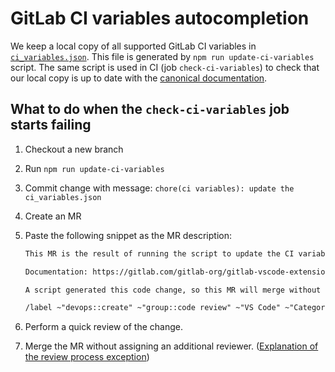 # GitLab CI variables autocompletion

We keep a local copy of all supported GitLab CI variables in [`ci_variables.json`](../../src/completion/ci_variables.json). This file is generated by `npm run update-ci-variables` script. The same script is used in CI (job `check-ci-variables`) to check that our local copy is up to date with the [canonical documentation](https://gitlab.com/gitlab-org/gitlab/-/raw/master/doc/ci/variables/predefined_variables.md).

## What to do when the `check-ci-variables` job starts failing

1. Checkout a new branch
1. Run `npm run update-ci-variables`
1. Commit change with message: `chore(ci variables): update the ci_variables.json`
1. Create an MR
1. Paste the following snippet as the MR description:

   ```md
   This MR is the result of running the script to update the CI variable definition. There is no manual editing in this commit. The content of `ci_variables.json` is scraped from the official GitLab documentation.

   Documentation: https://gitlab.com/gitlab-org/gitlab-vscode-extension/-/blob/main/docs/developer/ci-variables.md

   A script generated this code change, so this MR will merge without a second review.

   /label ~"devops::create" ~"group::code review" ~"VS Code" ~"Category:Editor Extension" ~"section::dev" ~"type::maintenance"
   ```

1. Perform a quick review of the change.
1. Merge the MR without assigning an additional reviewer. ([Explanation of the review process exception](https://gitlab.com/gitlab-org/gitlab-vscode-extension/-/merge_requests/481))
